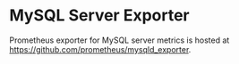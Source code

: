 MySQL Server Exporter
============

Prometheus exporter for MySQL server metrics is hosted at https://github.com/prometheus/mysqld_exporter.
